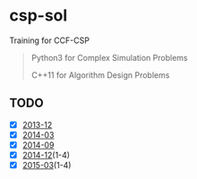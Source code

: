 # csp-sol
Training for CCF-CSP

> Python3 for Complex Simulation Problems
>
> C++11 for Algorithm Design Problems

## TODO

- [x] [2013-12](./201312)
- [x] [2014-03](./201403)
- [x] [2014-09](./201409)
- [x] [2014-12](./201412)(1-4)
- [x] [2015-03](./201503)(1-4)